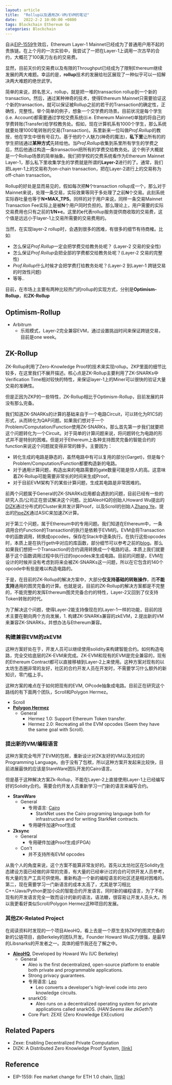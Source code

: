 ```yaml
---
layout: article
title:  "Rollup以及通用ZK-VM/EVM的笔记"
date:   2022-2-2 10:00:00 +0800
tags: Blockchain Ethereum Go
categories: Blockchain
---
```


自从[EIP-1559](https://eips.ethereum.org/EIPS/eip-1559)生效后，Ethereum Layer-1 Mainnet已经成为了普通用户用不起的贵族链。在上个月的一次实验中，我尝试了一把在Layer-1上调用一次古早的合约，大概花了100美刀左右的交易费。

显然，目前天价的交易费以及有限的Throughput已经成为了限制Ethereum继续发展的两大难题。幸运的是，**rollup**技术的发展给社区展现了一种似乎可以一招解决两大难题的绝世武学。

简单的来说，顾名思义，rollup，就是把一堆的transaction rollup到一个新的transaction。然后，通过某种神奇的技术，使得Ethereum Mainnet只需要验证这个新的transaction，就可以保证被Rollup之前的若干的Transaction的确定性，正确性，完整性。举个简单的例子，想象一个交学费的场景。目前状况是每个学生(i.e. Account)都需要通过学校交费系统((i.e. Ethereum Mainnet)单独的将自己的学费转账(Transfer)给学校教务处。假如，现在计算机系有1000个学生，那么系统就要处理1000笔转账的交易(Transaction)。系里新来一位叫做*Prof.Rollup*的教授，他在学生中很有号召力。基于他的个人魅力(神奇的魔法)，**私下里**让所有的的学生把钱通过**某种方式**先转给他。当*Prof.Rollup*收集到系里所有学生的学费之后，然后他通过构造一条transaction把所有的学费交给教务处。这个例子大概就是一个Rollup场景的简单抽象。我们把学校的交费系统看作为Ethereum Mainnet Layer-1，那么私下里收集学生的学费就是所谓的**Layer-2**进行的了。通常，我们把Layer-1上的交易称为on-chain transaction，把在Layer-2进行上的交易称为off-chain transaction。

Rollup的好处是显而易见的，假如每次把**N**个transaction rollup成一个，那么对于Mainnet来说，处理一条交易，实际效果等同于多处理了之前**N**个交易。此刻系统实际吞吐量也等于**N*MAX_TPS**。同样的对于用户来说，同样一条交易Mainnet Transaction Fee实际上是被**N**个用户同时负担的。那么理论上，用户需要的实际交易费用也只有之前的**1/N+c**。这里的**c**代表rollup服务提供商收取的交易费，这个值是远远小于layer-1上交易所需要的交易费用的。

当然，在实现layer-2 rollup时，会遇到很多的困难，有很多的细节有待商榷。比如:

- 怎么保证*Prof.Rollup*一定会把学费交给教务处呢？ (Layer-2 交易的安全性)
- 怎么保证*Prof.Rollup*会把全部的学费都交给教务处呢？(Layer-2 交易的完整性)
- *Prof.Rollup*什么时候才会把学费打给教务处呢？(Layer-2 到Layer-1 跨链交易的时效性问题)
- 等等..

目前，在市场上主要有两种比较热门的rollup的实现方式，分别是**Optimism-Rollup**，和**ZK-Rollup**

## Optimism-Rollup

- Arbitrum
  - 乐观模式，Layer-2完全兼容EVM，通过设置挑战时间来保证跨链交易，目前是one week。

## ZK-Rollup

ZK-Rollup利用了Zero-Knowledge Proof的技术来实现rollup。ZKP里面的细节比较多，在这里我们不展开描述。核心点是ZK-Rollup主要利用了ZK-SNARKs中Verification Time相对较快的特性，来保证layer-1上的Miner可以很快的验证大量交易的准确性。

但是正因为ZKP的一些特性，ZK-Rollup相比于Optimism-Rollup，目前发展的并没有那么完备。

我们知道ZK-SNARKs的计算的基础来自于一个电路Circuit，可以转化为R1CS的形式，从而转化为QAP问题。如果我们想对于一个Problem/Computation/Function使用ZK-SNARKs，那么首先第一步我们就要把这个问题转化为一个Circuit。对于简单的计算问题来说，将问题转化为电路的形式并不是特别的困难。但是对于Ethereum上各种支持图灵完备的智能合约的function来说这个问题就变得非常的棘手。主要因为：

- 转化生成的电路是静态的，虽然电路中有可以复用的部分(Garget)，但是每个Problem/Computation/Function都要构造新的电路。
- 对于通用计算问题，构造出来的电路需要的gate数量可能是惊人的高。这意味着ZK-Rollup可能需要非常长的时间来生成Proof。
- 对于目前EVM架构下的某些计算问题，生成其电路是非常困难的。

前两个问题属于General的ZK-SNARKs应用都会遇到的问题，目前已经有一些的研究人员/公司正在尝试解决这个问题。比如AleoHQ的创始人Howard Wu提出的[DIZK](https://www.usenix.org/conference/usenixsecurity18/presentation/wu)通过分布式的Cluster来并发计算Proof，以及Scroll的创始人[Zhang Ye](https://twitter.com/yezhang1998)，提出的[PipeZK](https://www.microsoft.com/en-us/research/publication/pipezk-accelerating-zero-knowledge-proof-with-a-pipelined-architecture/)通过ASIC来加速ZK计算。

对于第三个问题，属于Ethereum中的专用问题。我们知道在Ethereum中，一条调用合约Function的Transaction的执行是依赖于EVM的。EVM会将Transaction中的函数调用，转换成opcodes，保存在Stack中逐条执行。在执行这些opcodes时，本质上是在执行geth中对应的库函数，部分细节可以参考之前的[blog](http://www.hsyodyssey.com/blockchain/2021/07/25/ethereum_txn.html)。那么如果我们想把一个Transaction的合约调用转换成一个电路的话，本质上我们就要基于这个函数调用过程中执行过的opcodes来生成电路。目前的问题是，EVM在设计的时候并没有考虑到将来会被ZK-SNARKs这一问题，所以在它包含的140个opcode中有些是难以构造电路的。

于是，在目前的ZK-Rollup的解决方案中，大部分**仅支持基础的转账操作**，而**不能支持**通用的图灵完备的计算。也就是说，目前的ZK-Rollup的解决方案都是不完整的，不能完整的发挥Ethereum图灵完备合约的特性，Layer-2又回到了仅支持Token转账的时代。

为了解决这个问题，使得Layer-2能支持像现在的Layer-1一样的功能，目前的技术主要在朝向两个方向发展，1. 构建ZK-SNARKs兼容的zkEVM，2.提出新的VM来兼容ZK-SNARKs，并想办法与Ethereum兼容。

### 构建兼容EVM的zkEVM

这种方案好处在于，开发人员可以继续使用solidity来构建智能合约。如何构造电路，完全交给底层的ZK-EVM来完成。ZK-EVM和现有的EVM是完全兼容的，现有的Ethereum Contract都可以直接移植到Layer-2上来使用。这种方案对现有的以太坊生态圈非常的友好，社区的合约开发人员在开发时，不需要学习什么额外的新知识，零门槛上手。

这种方案的难点在于如何把现有的EVM, OPcode抽象成电路。目前正在研究这个路线的有下面两个团队，Scroll和Polygon Hermez。

- Scroll
- **[Polygon Hermez](https://docs.hermez.io/#start-here-for-hermez-10-documentation)**
  - General
    - Hermez 1.0: Support Ethereum Token transfer.
    - Hermez 2.0: Recreating all the EVM opcodes (Seem they have the same goal with Scroll).

### 提出新的VM/编程语言

这种方案完全甩开了EVM的包袱，重新设计对ZK友好的VM以及对应的Programming Language。由于没有了包袱，所以这种方案开发起来比较快，目前进展最快的应该是StareWare团队开发的Cairo语言。

但是基于这种解决方案Zk-Rollup，不能在Layer-2上直接使用Layer-1上已经编写好的Solidity合约。需要合约开发人员重新学习一门新的语言来编写合约。
- **StareWare**
  - General
    - 专用语言: [Cairo](https://cairo-lang.org/docs/)
      - StarkNet uses the Cairo programing language both for infrastructure and for writing StarkNet contracts.
    - 专用硬件加速Proof生成
- **Zksync**
  - General
    - 专用硬件加速Proof生成(FPGA)
  - Con't
    - 并不支持所有EVM opcodes

从我个人的角度来说，这个方案不能算非常友好的。首先以太坊社区在Solidity生态建设方面已经做的非常的完善，有大量的已经审计过的合约可供开发人员参考，有大量的生产工具可供使用。重新构造一个新的编程语言的社区还是相对困难的。第二，现在需要学习一门新语言的成本太高了，尤其是学习相比C++/Java/Python更加小众的智能合约开发语言。同时新的编程语言，为了不和现有的开发语言完全一致而设计的新的语法，语法糖，很容易让开发人员头大。所以我更看好类似Scroll/Polygon Hermez这种项目的发展。

### 其他ZK-Related Project

在阅读资料时发现的一个项目AleoHQ，看上去是一个原生支持ZKP的图灵完备的新的公链项目，由Berkeley的团队开发。Founder Howard Wu实力很强，是最早的Libsnarks的开发者之一。具体的细节我还在了解之中。

- **[AleoHQ](https://github.com/AleoHQ)**, Developed by Howard Wu (UC Berkeley)
  - General
    - Aleo is the first decentralized, open-source platform to enable both private and programmable applications.
    - Strong privacy guarantees.
    - 专用语言: [Leo](https://github.com/AleoHQ/leo)
      - Leo converts a developer's high-level code into zero knowledge circuits.
    - snarkOS:
      - Aleo runs on a decentralized operating system for private applications called snarkOS. (*HAN:Seems like zkGeth?*)
    - Core Part: ZEXE (Zero Knowledge EXEcution)

## Related Papers

- Zexe: Enabling Decentralized Private Computation
- DIZK: A Distributed Zero Knowledge Proof System, [[link]](https://www.usenix.org/conference/usenixsecurity18/presentation/wu)

## Reference

- EIP-1559: Fee market change for ETH 1.0 chain, [[link]](https://eips.ethereum.org/EIPS/eip-1559)